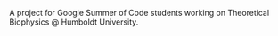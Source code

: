A project for Google Summer of Code students working on Theoretical Biophysics @ Humboldt University.